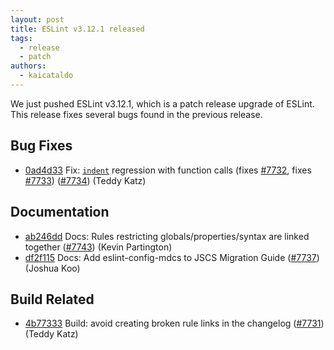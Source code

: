 ```yaml
---
layout: post
title: ESLint v3.12.1 released
tags:
  - release
  - patch
authors:
  - kaicataldo
---
```


We just pushed ESLint v3.12.1, which is a patch release upgrade of ESLint. This release  fixes several bugs found in the previous release.










## Bug Fixes


* [0ad4d33](https://github.com/eslint/eslint/commit/0ad4d33) Fix: [`indent`](/docs/rules/indent) regression with function calls (fixes [#7732](https://github.com/eslint/eslint/issues/7732), fixes [#7733](https://github.com/eslint/eslint/issues/7733)) ([#7734](https://github.com/eslint/eslint/issues/7734)) (Teddy Katz)




## Documentation


* [ab246dd](https://github.com/eslint/eslint/commit/ab246dd) Docs: Rules restricting globals/properties/syntax are linked together ([#7743](https://github.com/eslint/eslint/issues/7743)) (Kevin Partington)
* [df2f115](https://github.com/eslint/eslint/commit/df2f115) Docs: Add eslint-config-mdcs to JSCS Migration Guide ([#7737](https://github.com/eslint/eslint/issues/7737)) (Joshua Koo)






## Build Related


* [4b77333](https://github.com/eslint/eslint/commit/4b77333) Build: avoid creating broken rule links in the changelog ([#7731](https://github.com/eslint/eslint/issues/7731)) (Teddy Katz)
